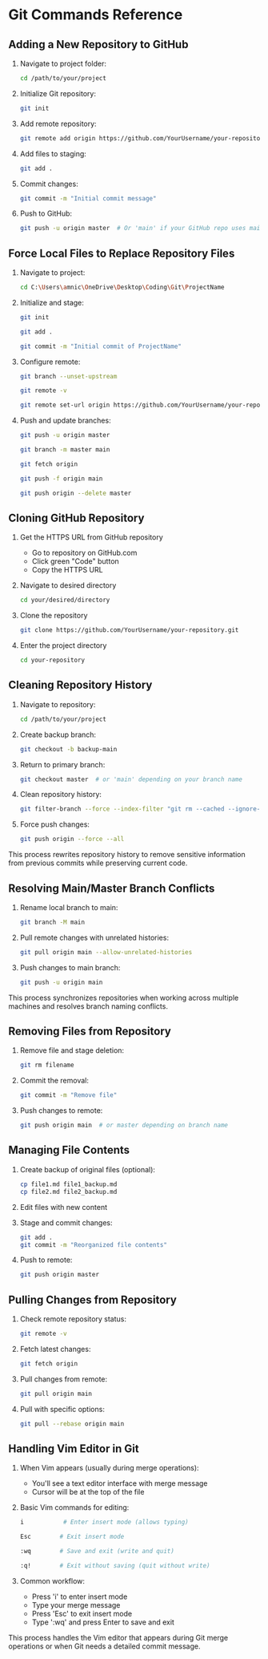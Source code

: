 # Git Commands Reference

## Adding a New Repository to GitHub

1. Navigate to project folder:
   ```bash
   cd /path/to/your/project
   ```

2. Initialize Git repository:
   ```bash
   git init
   ```

3. Add remote repository:
   ```bash
   git remote add origin https://github.com/YourUsername/your-repository.git
   ```

4. Add files to staging:
   ```bash
   git add .
   ```

5. Commit changes:
   ```bash
   git commit -m "Initial commit message"
   ```

6. Push to GitHub:
   ```bash
   git push -u origin master  # Or 'main' if your GitHub repo uses main branch
   ```

## Force Local Files to Replace Repository Files

1. Navigate to project:
   ```bash
   cd C:\Users\amnic\OneDrive\Desktop\Coding\Git\ProjectName
   ```

2. Initialize and stage:
   ```bash
   git init
   ```
   ```bash
   git add .
   ```
   ```bash
   git commit -m "Initial commit of ProjectName"
   ```

3. Configure remote:
   ```bash
   git branch --unset-upstream
   ```
   ```bash
   git remote -v
   ```
   ```bash
   git remote set-url origin https://github.com/YourUsername/your-repository.git
   ```

4. Push and update branches:
   ```bash
   git push -u origin master
   ```
   ```bash
   git branch -m master main
   ```
   ```bash
   git fetch origin
   ```
   ```bash
   git push -f origin main
   ```
   ```bash
   git push origin --delete master
   ```

## Cloning GitHub Repository

1. Get the HTTPS URL from GitHub repository
   - Go to repository on GitHub.com
   - Click green "Code" button
   - Copy the HTTPS URL

2. Navigate to desired directory
   ```bash
   cd your/desired/directory
   ```

3. Clone the repository
   ```bash
   git clone https://github.com/YourUsername/your-repository.git
   ```

4. Enter the project directory
   ```bash
   cd your-repository
   ```

## Cleaning Repository History

1. Navigate to repository:
   ```bash
   cd /path/to/your/project
   ```

2. Create backup branch:
   ```bash
   git checkout -b backup-main
   ```

3. Return to primary branch:
   ```bash
   git checkout master  # or 'main' depending on your branch name
   ```

4. Clean repository history:
   ```bash
   git filter-branch --force --index-filter "git rm --cached --ignore-unmatch PATH-TO-FILE" --prune-empty --tag-name-filter cat -- --all
   ```

5. Force push changes:
   ```bash
   git push origin --force --all
   ```

This process rewrites repository history to remove sensitive information from previous commits while preserving current code.

## Resolving Main/Master Branch Conflicts

1. Rename local branch to main:
   ```bash
   git branch -M main
   ```

2. Pull remote changes with unrelated histories:
   ```bash
   git pull origin main --allow-unrelated-histories
   ```

3. Push changes to main branch:
   ```bash
   git push -u origin main
   ```

This process synchronizes repositories when working across multiple machines and resolves branch naming conflicts.

## Removing Files from Repository

1. Remove file and stage deletion:
   ```bash
   git rm filename
   ```

2. Commit the removal:
   ```bash
   git commit -m "Remove file"
   ```

3. Push changes to remote:
   ```bash
   git push origin main  # or master depending on branch name
   ```

## Managing File Contents

1. Create backup of original files (optional):
   ```bash
   cp file1.md file1_backup.md
   cp file2.md file2_backup.md
   ```

2. Edit files with new content

3. Stage and commit changes:
   ```bash
   git add .
   git commit -m "Reorganized file contents"
   ```

4. Push to remote:
   ```bash
   git push origin master
   ```

## Pulling Changes from Repository

1. Check remote repository status:
   ```bash
   git remote -v
   ```

2. Fetch latest changes:
   ```bash
   git fetch origin
   ```

3. Pull changes from remote:
   ```bash
   git pull origin main
   ```

4. Pull with specific options:
   ```bash
   git pull --rebase origin main
   ```

## Handling Vim Editor in Git

1. When Vim appears (usually during merge operations):
   - You'll see a text editor interface with merge message
   - Cursor will be at the top of the file

2. Basic Vim commands for editing:
   ```bash
   i           # Enter insert mode (allows typing)
   ```
   ```bash
   Esc        # Exit insert mode
   ```
   ```bash
   :wq        # Save and exit (write and quit)
   ```
   ```bash
   :q!        # Exit without saving (quit without write)
   ```

3. Common workflow:
   - Press 'i' to enter insert mode
   - Type your merge message
   - Press 'Esc' to exit insert mode
   - Type ':wq' and press Enter to save and exit

This process handles the Vim editor that appears during Git merge operations or when Git needs a detailed commit message.

